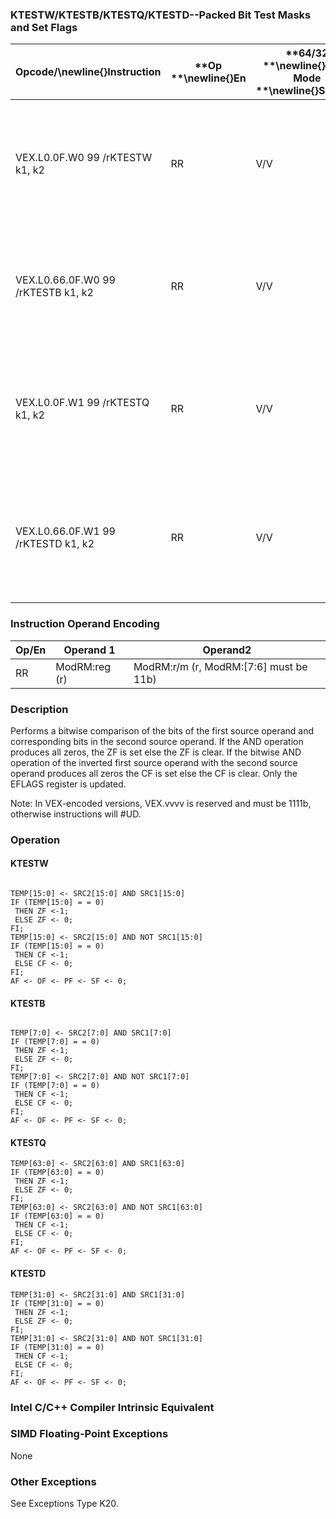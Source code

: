 ### KTESTW/KTESTB/KTESTQ/KTESTD--Packed Bit Test Masks and Set Flags


|**Opcode/**\newline{}**Instruction**|**Op **\newline{}**En**|**64/32 **\newline{}**bit Mode **\newline{}**Support**|**CPUID **\newline{}**Feature **\newline{}**Flag**|**Description**|
|------------------------------------|-----------------------|------------------------------------------------------|--------------------------------------------------|---------------|
|VEX.L0.0F.W0 99 /rKTESTW k1, k2|RR|V/V|AVX512DQ|Set ZF and CF depending on sign bit AND and ANDN of 16 bits mask register sources.|
|VEX.L0.66.0F.W0 99 /rKTESTB k1, k2|RR|V/V|AVX512DQ|Set ZF and CF depending on sign bit AND and ANDN of 8 bits mask register sources.|
|VEX.L0.0F.W1 99 /rKTESTQ k1, k2|RR|V/V|AVX512BW|Set ZF and CF depending on sign bit AND and ANDN of 64 bits mask register sources.|
|VEX.L0.66.0F.W1 99 /rKTESTD k1, k2|RR|V/V|AVX512BW|Set ZF and CF depending on sign bit AND and ANDN of 32 bits mask register sources.|
### Instruction Operand Encoding


|Op/En|Operand 1|Operand2|
|-----|---------|--------|
|RR|ModRM:reg (r)|ModRM:r/m (r, ModRM:[7:6] must be 11b)|
### Description


Performs a bitwise comparison of the bits of the first source operand and corresponding bits in the second source operand. If the AND operation produces all zeros, the ZF is set else the ZF is clear. If the bitwise AND operation of the inverted first source operand with the second source operand produces all zeros the CF is set else the CF is clear. Only the EFLAGS register is updated.

Note: In VEX-encoded versions, VEX.vvvv is reserved and must be 1111b, otherwise instructions will #UD.


### Operation
#### KTESTW
```info-verb
 
TEMP[15:0] <-  SRC2[15:0] AND SRC1[15:0]
IF (TEMP[15:0] = = 0)
 THEN ZF  <-1;
 ELSE ZF  <- 0;
FI;
TEMP[15:0]  <- SRC2[15:0] AND NOT SRC1[15:0]
IF (TEMP[15:0] = = 0)
 THEN CF  <-1;
 ELSE CF  <- 0;
FI;
AF <-  OF  <- PF  <- SF  <- 0;
```
#### KTESTB
```info-verb
 
TEMP[7:0] <-  SRC2[7:0] AND SRC1[7:0]
IF (TEMP[7:0] = = 0)
 THEN ZF <- 1;
 ELSE ZF <-  0;
FI;
TEMP[7:0] <-  SRC2[7:0] AND NOT SRC1[7:0]
IF (TEMP[7:0] = = 0)
 THEN CF  <-1;
 ELSE CF  <- 0;
FI;
AF <-  OF  <- PF  <- SF  <- 0;
```
#### KTESTQ 
```info-verb
TEMP[63:0]  <- SRC2[63:0] AND SRC1[63:0]
IF (TEMP[63:0] = = 0)
 THEN ZF  <-1;
 ELSE ZF <-  0;
FI;
TEMP[63:0]  <- SRC2[63:0] AND NOT SRC1[63:0]
IF (TEMP[63:0] = = 0)
 THEN CF  <-1;
 ELSE CF <-  0;
FI;
AF  <- OF <-  PF <-  SF  <- 0;
```
#### KTESTD 
```info-verb
TEMP[31:0]  <- SRC2[31:0] AND SRC1[31:0]
IF (TEMP[31:0] = = 0)
 THEN ZF  <-1;
 ELSE ZF <-  0;
FI;
TEMP[31:0] <-  SRC2[31:0] AND NOT SRC1[31:0]
IF (TEMP[31:0] = = 0)
 THEN CF <- 1;
 ELSE CF  <- 0;
FI;
AF <-  OF <-  PF  <- SF  <- 0;
```

### Intel C/C++ Compiler Intrinsic Equivalent
### SIMD Floating-Point Exceptions


None

### Other Exceptions


See Exceptions Type K20.

